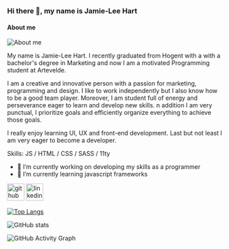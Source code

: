 ### Hi there 👋, my name is Jamie-Lee Hart 
#### About me 
![About me ](https://ibb.co/7yQWsf7)

My name is Jamie-Lee Hart. I recently graduated from Hogent with a with a bachelor's degree in Marketing and now I am a motivated Programming student at Artevelde.

I am a creative and innovative person with a passion for marketing, programming and design. I like to work independently but I also know how to be a good team player. Moreover, I am student full of energy and perseverance eager to learn and develop new skills. n addition I am very punctual, I prioritize goals and efficiently organize everything to achieve those goals.

I really enjoy learning UI, UX and front-end development. Last but not least I am very eager to become a developer.

Skills: JS / HTML / CSS / SASS / 11ty 

- 🔭 I’m currently working on developing my skills as a programmer  
- 🌱 I’m currently learning javascript frameworks  


[<img src='https://cdn.jsdelivr.net/npm/simple-icons@3.0.1/icons/github.svg' alt='github' height='40'>](https://github.com/pgm-jamihart)  [<img src='https://cdn.jsdelivr.net/npm/simple-icons@3.0.1/icons/linkedin.svg' alt='linkedin' height='40'>](https://www.linkedin.com/in/jamie-lee-hart-272b08100/)  

[![Top Langs](https://github-readme-stats.vercel.app/api/top-langs/?username=pgm-jamihart)](https://github.com/anuraghazra/github-readme-stats)

![GitHub stats](https://github-readme-stats.vercel.app/api?username=pgm-jamihart&show_icons=true)  

![GitHub Activity Graph](https://activity-graph.herokuapp.com/graph?username=pgm-jamihart)  

